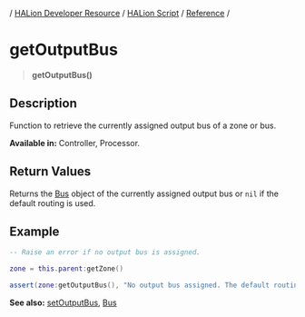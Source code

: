 / [HALion Developer Resource](../..//HALion-Developer-Resource.md) / [HALion Script](./HALion-Script.md) / [Reference](./Reference.md) /

# getOutputBus

>**getOutputBus()**

## Description

Function to retrieve the currently assigned output bus of a zone or bus.

**Available in:** Controller, Processor.

## Return Values

Returns the [Bus](./Bus.md) object of the currently assigned output bus or ``nil`` if the default routing is used.

## Example

```lua
-- Raise an error if no output bus is assigned.

zone = this.parent:getZone()

assert(zone:getOutputBus(), "No output bus assigned. The default routing is used!")
```

**See also:** [setOutputBus](./setOutputBus.md), [Bus](./Bus.md)